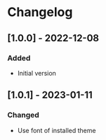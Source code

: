 # Changelog
## [1.0.0] - 2022-12-08
### Added
- Initial version

## [1.0.1] - 2023-01-11
### Changed
- Use font of installed theme
